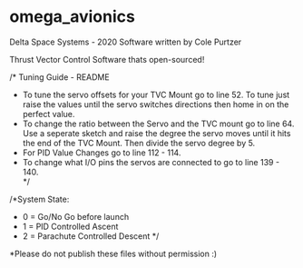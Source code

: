 # omega_avionics
Delta Space Systems - 2020
Software written by Cole Purtzer

Thrust Vector Control Software thats open-sourced!

/* Tuning Guide - README
 *  To tune the servo offsets for your TVC Mount go to line 52. 
    To tune just raise the values until the servo switches directions then home in on the perfect value.
 *  To change the ratio between the Servo and the TVC mount go to line 64. 
    Use a seperate sketch and raise the degree the servo moves until it hits the end of the TVC Mount. 
    Then divide the servo degree by 5.
 *  For PID Value Changes go to line 112 - 114.
 *  To change what I/O pins the servos are connected to go to line 139 - 140.  
 */


/*System State: 
 * 0 = Go/No Go before launch
 * 1 = PID Controlled Ascent
 * 2 = Parachute Controlled Descent
 */
 
*Please do not publish these files without permission :)
